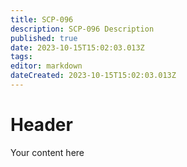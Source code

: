 ```yaml
---
title: SCP-096
description: SCP-096 Description
published: true
date: 2023-10-15T15:02:03.013Z
tags: 
editor: markdown
dateCreated: 2023-10-15T15:02:03.013Z
---
```


# Header
Your content here